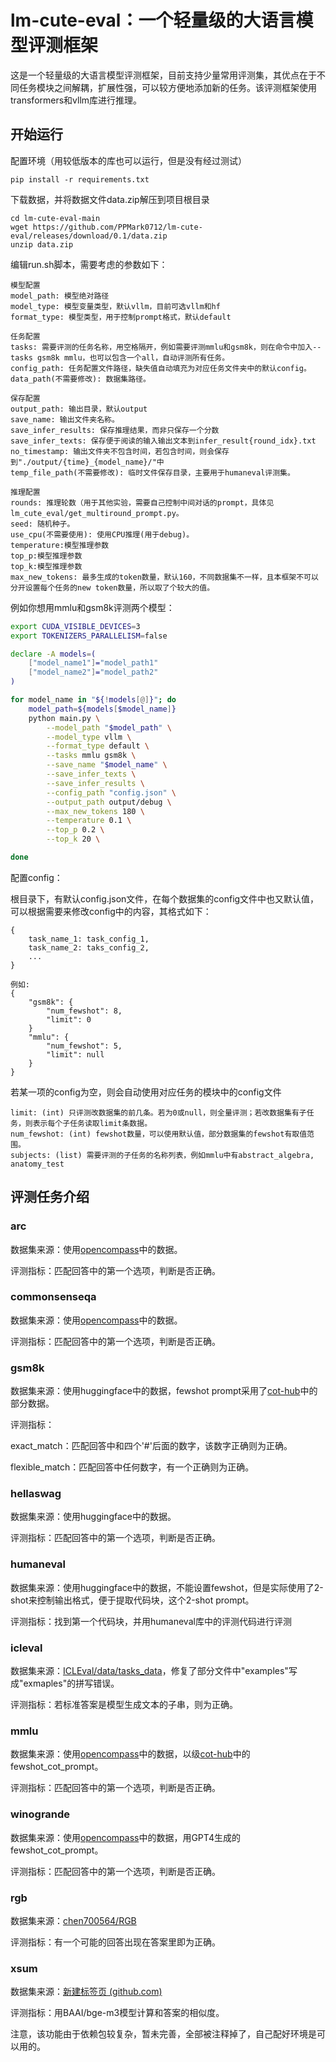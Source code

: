 # lm-cute-eval：一个轻量级的大语言模型评测框架

这是一个轻量级的大语言模型评测框架，目前支持少量常用评测集，其优点在于不同任务模块之间解耦，扩展性强，可以较方便地添加新的任务。该评测框架使用transformers和vllm库进行推理。

## 开始运行

配置环境（用较低版本的库也可以运行，但是没有经过测试）

```
pip install -r requirements.txt
```

下载数据，并将数据文件data.zip解压到项目根目录

```
cd lm-cute-eval-main
wget https://github.com/PPMark0712/lm-cute-eval/releases/download/0.1/data.zip
unzip data.zip
```

编辑run.sh脚本，需要考虑的参数如下：

```
模型配置
model_path: 模型绝对路径
model_type: 模型变量类型，默认vllm，目前可选vllm和hf
format_type: 模型类型，用于控制prompt格式，默认default

任务配置
tasks: 需要评测的任务名称，用空格隔开，例如需要评测mmlu和gsm8k，则在命令中加入--tasks gsm8k mmlu，也可以包含一个all，自动评测所有任务。
config_path: 任务配置文件路径，缺失值自动填充为对应任务文件夹中的默认config。
data_path(不需要修改): 数据集路径。

保存配置
output_path: 输出目录，默认output
save_name: 输出文件夹名称。
save_infer_results: 保存推理结果，而非只保存一个分数
save_infer_texts: 保存便于阅读的输入输出文本到infer_result{round_idx}.txt
no_timestamp: 输出文件夹不包含时间，若包含时间，则会保存到"./output/{time}_{model_name}/"中
temp_file_path(不需要修改): 临时文件保存目录，主要用于humaneval评测集。

推理配置
rounds: 推理轮数（用于其他实验，需要自己控制中间对话的prompt，具体见lm_cute_eval/get_multiround_prompt.py。
seed: 随机种子。
use_cpu(不需要使用): 使用CPU推理(用于debug)。
temperature:模型推理参数
top_p:模型推理参数
top_k:模型推理参数
max_new_tokens: 最多生成的token数量，默认160，不同数据集不一样，且本框架不可以分开设置每个任务的new token数量，所以取了个较大的值。
```



例如你想用mmlu和gsm8k评测两个模型：

```bash
export CUDA_VISIBLE_DEVICES=3
export TOKENIZERS_PARALLELISM=false

declare -A models=(
   	["model_name1"]="model_path1"
	["model_name2"]="model_path2"
)

for model_name in "${!models[@]}"; do
    model_path=${models[$model_name]}
    python main.py \
        --model_path "$model_path" \
        --model_type vllm \
        --format_type default \
        --tasks mmlu gsm8k \
        --save_name "$model_name" \
        --save_infer_texts \
        --save_infer_results \
        --config_path "config.json" \
        --output_path output/debug \
        --max_new_tokens 180 \
        --temperature 0.1 \
        --top_p 0.2 \
        --top_k 20 \

done

```

配置config：

根目录下，有默认config.json文件，在每个数据集的config文件中也又默认值，可以根据需要来修改config中的内容，其格式如下：

```
{
    task_name_1: task_config_1,
    task_name_2: taks_config_2,
    ...
}

例如:
{
    "gsm8k": {
        "num_fewshot": 8,
        "limit": 0
    }
    "mmlu": {
        "num_fewshot": 5,
        "limit": null
    }
}
```

若某一项的config为空，则会自动使用对应任务的模块中的config文件

```
limit: (int) 只评测改数据集的前几条。若为0或null，则全量评测；若改数据集有子任务，则表示每个子任务读取limit条数据。
num_fewshot: (int) fewshot数量，可以使用默认值，部分数据集的fewshot有取值范围。
subjects: (list) 需要评测的子任务的名称列表，例如mmlu中有abstract_algebra, anatomy_test
```



## 评测任务介绍

### arc

数据集来源：使用[opencompass](https://github.com/open-compass/opencompass)中的数据。

评测指标：匹配回答中的第一个选项，判断是否正确。

### commonsenseqa

数据集来源：使用[opencompass](https://github.com/open-compass/opencompass)中的数据。

评测指标：匹配回答中的第一个选项，判断是否正确。

### gsm8k

数据集来源：使用huggingface中的数据，fewshot prompt采用了[cot-hub](https://github.com/FranxYao/chain-of-thought-hub)中的部分数据。

评测指标：

exact_match：匹配回答中和四个'#'后面的数字，该数字正确则为正确。

flexible_match：匹配回答中任何数字，有一个正确则为正确。

### hellaswag

数据集来源：使用huggingface中的数据。

评测指标：匹配回答中的第一个选项，判断是否正确。

### humaneval

数据集来源：使用huggingface中的数据，不能设置fewshot，但是实际使用了2-shot来控制输出格式，便于提取代码块，这个2-shot prompt。

评测指标：找到第一个代码块，并用humaneval库中的评测代码进行评测

### icleval

数据集来源：[ICLEval/data/tasks_data](https://github.com/yiye3/ICLEval/tree/main/data/tasks_data)，修复了部分文件中"examples"写成"exmaples"的拼写错误。

评测指标：若标准答案是模型生成文本的子串，则为正确。

### mmlu

数据集来源：使用[opencompass](https://github.com/open-compass/opencompass)中的数据，以级[cot-hub](https://github.com/FranxYao/chain-of-thought-hub)中的fewshot_cot_prompt。

评测指标：匹配回答中的第一个选项，判断是否正确。

### winogrande

数据集来源：使用[opencompass](https://github.com/open-compass/opencompass)中的数据，用GPT4生成的fewshot_cot_prompt。

评测指标：匹配回答中的第一个选项，判断是否正确。

### rgb

数据集来源：[chen700564/RGB](https://github.com/chen700564)

评测指标：有一个可能的回答出现在答案里即为正确。

### xsum

数据集来源：[新建标签页 (github.com)](https://github.com/EdinburghNLP/XSum)

评测指标：用BAAI/bge-m3模型计算和答案的相似度。

注意，该功能由于依赖包较复杂，暂未完善，全部被注释掉了，自己配好环境是可以用的。
